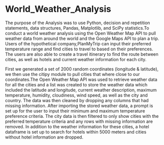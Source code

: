 # World_Weather_Analysis

The purpose of the Analysis was to use Python, decision and repetition statements, data structures, Pandas, Matplotlib, and SciPy statistics.To conduct a world weather analysis using the Open Weather Map API to pull weather data from around the world and the Google Maps API to plan a trip. Users of the hypothetical company,PlanMyTrip can input their preferred temperature range and find cities to travel to based on their preferences.  The users are also able  to create a travel itinerary to find the route between cities, as well as hotels and current weather information for each city. 

First we generated a set of 2000 random coordinates (longitude & latitude), we then use the citipy module to pull cities  that where close to our coordinates.The Open Weather Map API was used to retrieve weather data for all the cities and a list was created to store the weather data which included the latitude and longitude, current weather description, maximum temperature, humidity, cloudiness, wind speed, as well as the city and country. The data was then cleaned by dropping any columns that had missing information. After importing the stored weather data, a prompt is set up for the user to input their minimum and maximum temperature preference criteria. The city data is then filtered to only show cities with the preferred temperature criteria and any rows with missing information are removed. In addition to the weather information for these cities, a hotel dataframe is set up to search for hotels within 5000 meters and cities without hotel information are dropped.